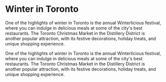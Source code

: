 
# Winter in Toronto

One of the highlights of winter in Toronto is the annual Winterlicious festival, where you can indulge in delicious meals at some of the city's best restaurants. The Toronto Christmas Market in the Distillery District is another popular attraction, with its festive decorations, holiday treats, and unique shopping experience.

One of the highlights of winter in Toronto is the annual Winterlicious festival, where you can indulge in delicious meals at some of the city's best restaurants. The Toronto Christmas Market in the Distillery District is another popular attraction, with its festive decorations, holiday treats, and unique shopping experience.

